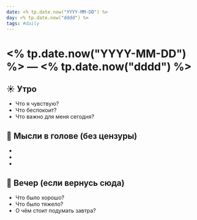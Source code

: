 ```yaml
---
date: <% tp.date.now("YYYY-MM-DD") %>
day: <% tp.date.now("dddd") %>
tags: #daily
---
```


# <% tp.date.now("YYYY-MM-DD") %> — <% tp.date.now("dddd") %>

## ☀️ Утро

- Что я чувствую?
- Что беспокоит?
- Что важно для меня сегодня?

## 💭 Мысли в голове (без цензуры)

- 
- 
- 

## 🌙 Вечер (если вернусь сюда)

- Что было хорошо?
- Что было тяжело?
- О чём стоит подумать завтра?